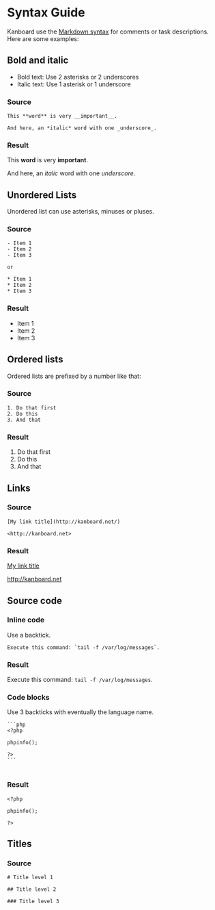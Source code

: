 Syntax Guide
============

Kanboard use the [Markdown syntax](http://en.wikipedia.org/wiki/Markdown) for comments or task descriptions.
Here are some examples:

Bold and italic
----------------

- Bold text: Use 2 asterisks or 2 underscores
- Italic text: Use 1 asterisk or 1 underscore

### Source
```
This **word** is very __important__.

And here, an *italic* word with one _underscore_.
```

### Result

This **word** is very __important__.

And here, an *italic* word with one _underscore_.

Unordered Lists
---------------

Unordered list can use asterisks, minuses or pluses.

### Source

```
- Item 1
- Item 2
- Item 3

or

* Item 1
* Item 2
* Item 3
```

### Result

- Item 1
- Item 2
- Item 3

Ordered lists
-------------

Ordered lists are prefixed by a number like that:

### Source

```
1. Do that first
2. Do this
3. And that
```

### Result

1. Do that first
2. Do this
3. And that

Links
-----

### Source

```
[My link title](http://kanboard.net/)

<http://kanboard.net>

```

### Result

[My link title](http://kanboard.net/)

<http://kanboard.net>

Source code
-----------

### Inline code

Use a backtick.

```
Execute this command: `tail -f /var/log/messages`.
```

### Result

Execute this command: `tail -f /var/log/messages`.

### Code blocks

Use 3 backticks with eventually the language name.

<pre>
<code class="language-markdown">```php
&lt;?php

phpinfo();

?&gt;
```
</code>
</pre>

### Result

```
<?php

phpinfo();

?>
```

Titles
------

### Source

```
# Title level 1

## Title level 2

### Title level 3
```
